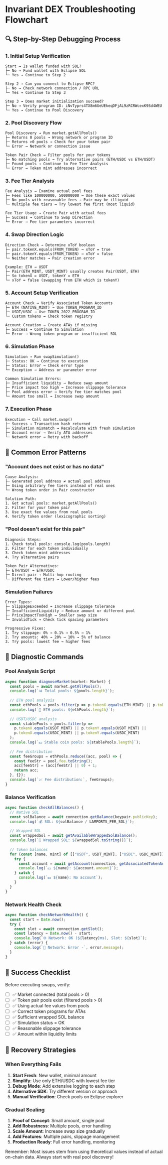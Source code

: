 # Invariant DEX Troubleshooting Flowchart

## 🔍 Step-by-Step Debugging Process

### 1. Initial Setup Verification
```
Start → Is wallet funded with SOL? 
├─ No → Fund wallet with Eclipse SOL
└─ Yes → Continue to Step 2

Step 2 → Can you connect to Eclipse RPC?
├─ No → Check network connection / RPC URL
└─ Yes → Continue to Step 3

Step 3 → Does market initialization succeed?
├─ No → Verify program ID: iNvTyprs4TX8m6UeUEkeqDFjAL9zRCRWcexK9Sd4WEU
└─ Yes → Continue to Pool Discovery
```

### 2. Pool Discovery Flow
```
Pool Discovery → Run market.getAllPools()
├─ Returns 0 pools → Wrong network or program ID
├─ Returns >0 pools → Check for your token pair
└─ Error → Network or connection issue

Token Pair Check → Filter pools for your tokens
├─ No matching pools → Try alternative pairs (ETH/USDC vs ETH/USDT)
├─ Found pools → Continue to Fee Tier Analysis
└─ Error → Token mint addresses incorrect
```

### 3. Fee Tier Analysis
```
Fee Analysis → Examine actual pool fees
├─ Fees like 100000000, 500000000 → Use these exact values
├─ No pools with reasonable fees → Pair may be illiquid
└─ Multiple fee tiers → Try lowest fee first (most liquid)

Fee Tier Usage → Create Pair with actual fees
├─ Success → Continue to Swap Direction
└─ Error → Fee tier parameters incorrect
```

### 4. Swap Direction Logic
```
Direction Check → Determine xToY boolean
├─ pair.tokenX.equals(FROM_TOKEN) → xToY = true
├─ pair.tokenY.equals(FROM_TOKEN) → xToY = false
└─ Neither matches → Pair creation error

Example: ETH → USDT
├─ Pair(ETH_MINT, USDT_MINT) usually creates Pair(USDT, ETH)
├─ So tokenX = USDT, tokenY = ETH
└─ xToY = false (swapping from ETH which is tokenY)
```

### 5. Account Setup Verification
```
Account Check → Verify Associated Token Accounts
├─ ETH (NATIVE_MINT) → Use TOKEN_PROGRAM_ID
├─ USDT/USDC → Use TOKEN_2022_PROGRAM_ID
└─ Custom tokens → Check token registry

Account Creation → Create ATAs if missing
├─ Success → Continue to Simulation
└─ Error → Wrong token program or insufficient SOL
```

### 6. Simulation Phase
```
Simulation → Run swapSimulation()
├─ Status: OK → Continue to execution
├─ Status: Error → Check error type
└─ Exception → Address or parameter error

Common Simulation Errors:
├─ Insufficient liquidity → Reduce swap amount
├─ Price impact too high → Increase slippage tolerance
├─ Pool address error → Verify fee tier matches pool
└─ Amount too small → Increase swap amount
```

### 7. Execution Phase
```
Execution → Call market.swap()
├─ Success → Transaction hash returned
├─ Simulation mismatch → Recalculate with fresh simulation
├─ Account error → Verify ATA addresses
└─ Network error → Retry with backoff
```

## 🚨 Common Error Patterns

### "Account does not exist or has no data"
```
Cause Analysis:
├─ Generated pool address ≠ actual pool address
├─ Using arbitrary fee tiers instead of real ones
└─ Wrong token order in Pair constructor

Solution Path:
1. Get actual pools: market.getAllPools()
2. Filter for your token pair
3. Use exact fee values from real pools
4. Verify token order (lexicographic sorting)
```

### "Pool doesn't exist for this pair"
```
Diagnosis Steps:
1. Check total pools: console.log(pools.length)
2. Filter for each token individually
3. Check token mint addresses
4. Try alternative pairs

Token Pair Alternatives:
├─ ETH/USDT → ETH/USDC
├─ Direct pair → Multi-hop routing
└─ Different fee tiers → Lower/higher fees
```

### Simulation Failures
```
Error Types:
├─ SlippageExceeded → Increase slippage tolerance
├─ InsufficientLiquidity → Reduce amount or different pool
├─ PriceImpactTooHigh → Smaller swap size
└─ InvalidTick → Check tick spacing parameters

Progressive Fixes:
1. Try slippage: 0% → 0.1% → 0.5% → 1%
2. Try amounts: 40% → 20% → 10% → 5% of balance
3. Try pools: lowest fee → higher fees
```

## 🔧 Diagnostic Commands

### Pool Analysis Script
```typescript
async function diagnoseMarket(market: Market) {
  const pools = await market.getAllPools();
  console.log(`📊 Total pools: ${pools.length}`);
  
  // ETH pool analysis
  const ethPools = pools.filter(p => p.tokenX.equals(ETH_MINT) || p.tokenY.equals(ETH_MINT));
  console.log(`🔹 ETH pools: ${ethPools.length}`);
  
  // USDT/USDC analysis  
  const stablePools = pools.filter(p => 
    p.tokenX.equals(USDT_MINT) || p.tokenY.equals(USDT_MINT) ||
    p.tokenX.equals(USDC_MINT) || p.tokenY.equals(USDC_MINT)
  );
  console.log(`💵 Stable coin pools: ${stablePools.length}`);
  
  // Fee distribution
  const feeGroups = ethPools.reduce((acc, pool) => {
    const feeStr = pool.fee.toString();
    acc[feeStr] = (acc[feeStr] || 0) + 1;
    return acc;
  }, {});
  console.log(`📈 Fee distribution:`, feeGroups);
}
```

### Balance Verification
```typescript
async function checkAllBalances() {
  // Native SOL
  const solBalance = await connection.getBalance(keypair.publicKey);
  console.log(`💰 SOL: ${solBalance / LAMPORTS_PER_SOL}`);
  
  // Wrapped SOL  
  const wrappedSol = await getAvailableWrappedSolBalance();
  console.log(`🔄 Wrapped SOL: ${wrappedSol.toString()}`);
  
  // Token balances
  for (const [name, mint] of [["USDT", USDT_MINT], ["USDC", USDC_MINT]]) {
    try {
      const account = await getAccount(connection, getAssociatedTokenAddressSync(mint, keypair.publicKey, true, getTokenProgram(mint)), "confirmed", getTokenProgram(mint));
      console.log(`💵 ${name}: ${account.amount}`);
    } catch {
      console.log(`💵 ${name}: No account`);
    }
  }
}
```

### Network Health Check
```typescript
async function checkNetworkHealth() {
  const start = Date.now();
  try {
    const slot = await connection.getSlot();
    const latency = Date.now() - start;
    console.log(`🌐 Network: OK (${latency}ms), Slot: ${slot}`);
  } catch (error) {
    console.log(`🚨 Network: Error -`, error.message);
  }
}
```

## 🎯 Success Checklist

Before executing swaps, verify:
- [ ] ✅ Market connected (total pools > 0)
- [ ] ✅ Token pair pools exist (filtered pools > 0)  
- [ ] ✅ Using actual fee values from pools
- [ ] ✅ Correct token programs for ATAs
- [ ] ✅ Sufficient wrapped SOL balance
- [ ] ✅ Simulation status = OK
- [ ] ✅ Reasonable slippage tolerance
- [ ] ✅ Amount within liquidity limits

## 🔄 Recovery Strategies

### When Everything Fails
1. **Start Fresh**: New wallet, minimal amount
2. **Simplify**: Use only ETH/USDC with lowest fee tier
3. **Debug Mode**: Add extensive logging to each step
4. **Alternative SDK**: Try different version or approach
5. **Manual Verification**: Check pools on Eclipse explorer

### Gradual Scaling
1. **Proof of Concept**: Small amount, single pool
2. **Add Robustness**: Multiple pools, error handling
3. **Scale Amount**: Increase swap size gradually
4. **Add Features**: Multiple pairs, slippage management
5. **Production Ready**: Full error handling, monitoring

Remember: Most issues stem from using theoretical values instead of actual on-chain data. Always start with real pool discovery!
